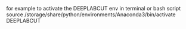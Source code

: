 for example to activate the DEEPLABCUT env in terminal or bash script
source /storage/share/python/environments/Anaconda3/bin/activate DEEPLABCUT
